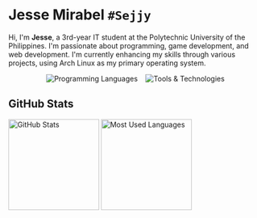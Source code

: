 # Jesse Mirabel `#Sejjy`

Hi, I'm **Jesse**, a 3rd-year IT student at the Polytechnic University of the Philippines. I'm passionate about programming, game development, and web development. I'm currently enhancing my skills through various projects, using Arch Linux as my primary operating system.

<p align="center">
  <img src="https://skillicons.dev/icons?i=c,cpp,css,html,java,py&theme=dark&perline=6" alt="Programming Languages" />
  &nbsp;&nbsp;
  <img src="https://skillicons.dev/icons?i=arch,git,vscode&theme=dark&perline=3" alt="Tools & Technologies" />
</p>

## GitHub Stats
<div style="display: flex; flex-wrap: wrap;">
  <img align="center" height="180em" src="https://github-readme-stats.vercel.app/api?username=Sejjy&custom_title=Jesse%27s%20GitHub%20Stats&hide_title=true&show_icons=true&theme=dark&bg_color=00000000&ring_color=6FE78B&border_radius=15" alt="GitHub Stats" />
  &nbsp;
  <img align="center" height="180em" src="https://github-readme-stats.vercel.app/api/top-langs/?username=Sejjy&layout=compact&langs_count=10&theme=dark&bg_color=00000000&border_radius=15" alt="Most Used Languages" />
</div>

<!--
## Top Repositories
[![Readme Card](https://github-readme-stats.vercel.app/api/pin/?username=Sejjy&repo=MechaBar&theme=dark&bg_color=00000000&border_radius=15)](https://github.com/Sejjy/MechaBar)
-->
